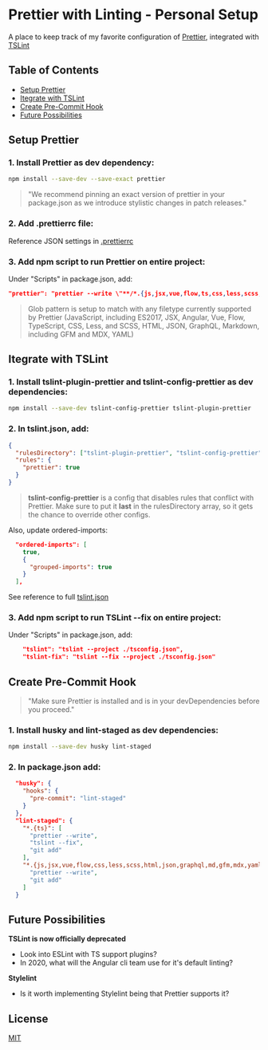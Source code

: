 # Prettier with Linting - Personal Setup

A place to keep track of my favorite configuration of [Prettier](https://prettier.io/), integrated with [TSLint](https://palantir.github.io/tslint/)

## Table of Contents

- [Setup Prettier](#SetupPrettier)
- [Itegrate with TSLint](#ItegratewithTSLint)
- [Create Pre-Commit Hook](#CreatePre-CommitHook)
- [Future Possibilities](#FuturePossibilities)

## Setup Prettier

### 1. Install Prettier as dev dependency:

```bash
npm install --save-dev --save-exact prettier
```

> "We recommend pinning an exact version of prettier in your package.json as we introduce stylistic changes in patch releases."

### 2. Add .prettierrc file:

Reference JSON settings in [.prettierrc](./.prettierrc)

### 3. Add npm script to run Prettier on entire project:

Under "Scripts" in package.json, add:

```json
"prettier": "prettier --write \"**/*.{js,jsx,vue,flow,ts,css,less,scss,html,json,graphql,md,gfm,mdx,yaml,yml}\""
```

> Glob pattern is setup to match with any filetype currently supported by Prettier (JavaScript, including ES2017, JSX, Angular, Vue, Flow, TypeScript, CSS, Less, and SCSS, HTML, JSON, GraphQL, Markdown, including GFM and MDX, YAML)

## Itegrate with TSLint

### 1. Install tslint-plugin-prettier and tslint-config-prettier as dev dependencies:

```bash
npm install --save-dev tslint-config-prettier tslint-plugin-prettier
```

### 2. In tslint.json, add:

```json
{
  "rulesDirectory": ["tslint-plugin-prettier", "tslint-config-prettier"],
  "rules": {
    "prettier": true
  }
}
```

> **tslint-config-prettier** is a config that disables rules that conflict with Prettier. Make sure to put it **last** in the rulesDirectory array, so it gets the chance to override other configs.

Also, update ordered-imports:

```json
  "ordered-imports": [
    true,
    {
      "grouped-imports": true
    }
  ],
```

See reference to full [tslint.json](./tslint.json)

### 3. Add npm script to run TSLint --fix on entire project:

Under "Scripts" in package.json, add:

```json
    "tslint": "tslint --project ./tsconfig.json",
    "tslint-fix": "tslint --fix --project ./tsconfig.json"
```

## Create Pre-Commit Hook

> "Make sure Prettier is installed and is in your devDependencies before you proceed."

### 1. Install husky and lint-staged as dev dependencies:

```bash
npm install --save-dev husky lint-staged
```

### 2. In package.json add:

```json
  "husky": {
    "hooks": {
      "pre-commit": "lint-staged"
    }
  },
  "lint-staged": {
    "*.{ts}": [
      "prettier --write",
      "tslint --fix",
      "git add"
    ],
    "*.{js,jsx,vue,flow,css,less,scss,html,json,graphql,md,gfm,mdx,yaml,yml}": [
      "prettier --write",
      "git add"
    ]
  }
```

## Future Possibilities

**TSLint is now officially deprecated**
- Look into ESLint with TS support plugins?
- In 2020, what will the Angular cli team use for it's default linting?

**Stylelint**
- Is it worth implementing Stylelint being that Prettier supports it?

## License

[MIT](./LICENSE)
